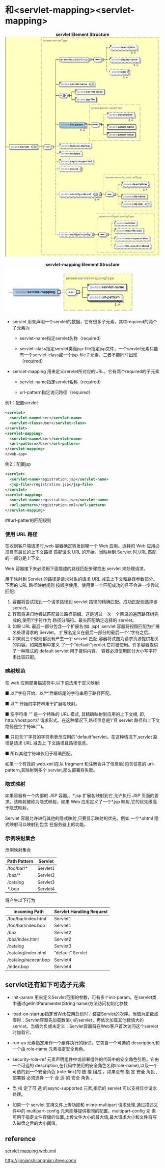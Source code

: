 # <servlet></servlet>和&lt;servlet-mapping>&lt;servlet-mapping>

**<center> servlet Element Structure</center>**
![](image/servlet.png)

**<center> servlet-mapping Element Structure</center>**
![](image/servlet-mapping.png)

* servlet 用来声明一个servlet的数据，它有很多子元素，其中required的两个子元素为

  * servlet-name指定servlet名称（required）
  
  * servlet-class指定servlet类而jsp-file指定jsp文件，一个servlet元素只能有一个servlet-class或一个jsp-file子元素，二者不能同时出现（required）
  
  
* servlet-mapping 用来定义servlet所对应的URL，它有两个required的子元素

  * servlet-name指定servlet名称（required）
  
  * url-pattern指定访问路径（required）


例1：配置servlet
```xml
<servlet>
  <servlet-name>User</servlet-name>
  <servlet-class>User</servlet-class>
</servlet>
<servlet-mapping>
  <servlet-name>User</servlet-name>
  <url-pattern>/User</url-pattern>
</servlet-mapping>
</web-app>  
```
例2：配置jsp
```xml
<servlet>
  <servlet-name>registration.jsp</servlet-name>
  <jsp-file>/registration.jsp</jsp-file>
</servlet>
<servlet-mapping>
  <servlet-name>registration.jsp</servlet-name>
  <url-pattern>/registration.xml</url-pattern>
</servlet-mapping>
```
##url-patter的匹配规则

### 使用 URL 路径
在收到客户端请求时,web 容器确定转发到哪一个 Web 应用。选择的 Web 应用必须具有最长的上下文路径
匹配请求 URL 的开始。当映射到 Servlet 时,URL 匹配的一部分是上下文。

Web 容器接下来必须用下面描述的路径匹配步骤找出 servlet 来处理请求。

用于映射到 Servlet 的路径是请求对象的请求 URL 减去上下文和路径参数部分。下面的 URL 路径映射规则
按顺序使用。使用第一个匹配成功的且不会进一步尝试匹配:

1. 容器将尝试找到一个请求路径到 servlet 路径的精确匹配。成功匹配则选择该 servlet。
2. 容器将递归地尝试匹配最长路径前缀。这是通过一次一个目录的遍历路径树完成的,使用‘/’字符作为
路径分隔符。最长匹配确定选择的 servlet。
3. 如果 URL 最后一部分包含一个扩展名(如 .jsp)
,servlet 容器将视图匹配为扩展名处理请求的 Servlet。
扩展名定义在最后一部分的最后一个‘.’字符之后。
4. 如果前三个规则都没有产生一个 servlet 匹配,容器将试图为请求资源提供相关的内容。如果应用中定义
了一个“default”servlet,它将被使用。许多容器提供了一种隐式的 default servlet 用于提供内容。
容器必须使用区分大小写字符串比较匹配。

### 映射规范

在 web 应用部署描述符中,以下语法用于定义映射:

  ■ 以‘/’字符开始、以‘/\*’后缀结尾的字符串用于路径匹配。

  ■ 以‘\*.’开始的字符串用于扩展名映射。

  ■ 空字符串 “” 是一个特殊的 URL 模式, 其精确映射到应用的上下文根, 即, http://host:port/<context-root>/
请求形式。在这种情况下,路径信息是‘/’且 servlet 路径和上下文路径是空字符串(“”)。

  ■ 只包含“/”字符的字符串表示应用的“default”servlet。在这种情况下,servlet 路径是请求 URL 减去上
下文路径且路径信息。

  ■ 所以其他字符串仅用于精确匹配。

如果一个有效的 web.xml(在从 fragment 和注解合并了信息后)包含任意的 url-pattern,其映射到多个
servlet,那么部署将失败。


### 隐式映射

如果容器有一个内部的 JSP 容器,、\*.jsp 扩展名映射到它,允许执行 JSP 页面的要求。该映射被称为隐式映射。如果 Web 应用定义了一个\*.jsp 映射,它的优先级高于隐式映射。

Servlet 容器允许进行其他的隐式映射,只要显示映射的优先。例如,一个\*.shtml 隐式映射可以映射到包含
在服务器上的功能。

### 示例映射集合
示例映射集合

| Path Pattern | Servlet |
| -- | -- |
| /foo/bar/* | Servlet1 |
| /baz/* | Servlet2 |
| /catalog | Servlet3 |
| *.bop | Servlet4|

将产生以下行为

| Incoming Path | Servlet Handling Request |
| -- | -- |
| /foo/bar/index.html | Servlet1 |
| /foo/bar/index.bop | Servlet1 |
| /baz | Servlet2 |
| /baz/index.html | Servlet2 |
| /catalog | Servlet3 |
| /catalog/index.html | ”default“ Servlet |
| /catalog/racecar.bop | Servlet4 |
| /index.bop | Servlet4 |


## servlet还有如下可选子元素
* init-param 用来定义Servlet范围的参数，可有多个init-param。在servlet类中通过getInitParamenter(String name)方法访问初始化参数

* load-on-startup指定当Web应用启动时，装载Servlet的次序。当值为正数或零时：Servlet容器先加载数值小的servlet，再依次加载其他数值大的servlet。当值为负或未定义：Servlet容器将在Web客户首次访问这个servlet时加载它。

* run-as 元素指定用作一个组件执行的标识。它包含一个可选的 description,和一个由 role-name 元素指定安全角色。

* security-role-ref 元素声明组件中或部署组件的代码中的安全角色引用。它由一个可选的 description,在代码中使用的安全角色名称(role-name),以及一个可选的到一个安全角色 (role-link)的 链 接 组成 。如果没有 指 定 安全 角色 , 部署器 必须选择 一个 合 适 的 安全 角色 。 

* 当 指 定了可 选 的async-supported 元素,指示的 servlet 可以支持异步请求处理。

* 如果一个 servlet 支持文件上传功能和
mime-multipart 请求处理,通过描述文件中的 multipart-config 元素能够提供相同的配置。multipart-config 元
素可用于指定文件存储的位置,上传文件大小的最大值,最大请求大小和文件将写入磁盘之后的大小阈值。

## reference

[servlet mapping web.xml](http://stackoverflow.com/questions/15385596/servlet-mapping-web-xml)

http://jinnianshilongnian.iteye.com/